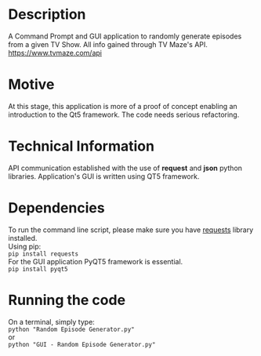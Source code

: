 # Description
A Command Prompt and GUI application to randomly generate episodes from a given TV Show.
All info gained through TV Maze's API.
https://www.tvmaze.com/api

# Motive
At this stage, this application is more of a proof of concept enabling an introduction to the Qt5 framework. The code needs serious refactoring.

# Technical Information
API communication established with the use of **request** and **json** python libraries. Application's GUI is written using QT5 framework.

# Dependencies
To run the command line script, please make sure you have [requests](https://pypi.org/project/requests/) library installed.\
Using pip:\
```pip install requests```\
For the GUI application PyQT5 framework is essential.\
`pip install pyqt5`

# Running the code
On a terminal, simply type:\
`python "Random Episode Generator.py"`\
or\
`python "GUI - Random Episode Generator.py"`
